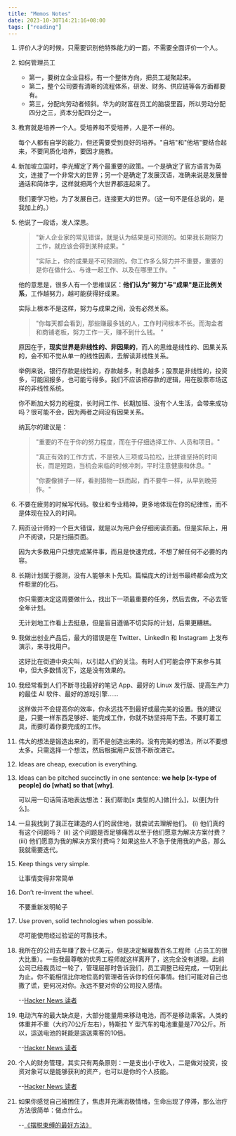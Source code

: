 ```yaml
---
title: "Memos Notes"
date: 2023-10-30T14:21:16+08:00
tags: ["reading"]
---
```


1. 评价人才的时候，只需要识别他特殊能力的一面，不需要全面评价一个人。

2. 如何管理员工

   - 第一，要树立企业目标，有一个整体方向，把员工凝聚起来。
   - 第二，整个公司要有清晰的流程体系，研发、财务、供应链等各方面都要有。
   - 第三，分配向劳动者倾斜。华为的财富在员工的脑袋里面，所以劳动分配四分之三，资本分配四分之一。

3. 教育就是培养一个人。受培养和不受培养，人是不一样的。

   每个人都有自学的能力，但还需要受到良好的培养。"自培"和"他培"要结合起来，不要同质化培养，要因才施教。

4. 新加坡立国时，李光耀定了两个最重要的政策。一个是确定了官方语言为英文，连接了一个非常大的世界；另一个是确定了发展汉语，准确来说是发展普通话和简体字，这样就把两个大世界都连起来了。

   我们要学习他，为了发展自己，连接更大的世界。（这一句不是任总说的，是我加上的。）

5. 他说了一段话，发人深思。

   > "新人企业家的常见错误，就是认为结果是可预测的。如果我长期努力工作，就应该会得到某种成果。"
   >
   > "实际上，你的成果是不可预测的。你工作多么努力并不重要，重要的是你在做什么、与谁一起工作、以及在哪里工作。 "

   他的意思是，很多人有一个思维误区：**他们认为"努力"与"成果"是正比例关系**，工作越努力，越可能获得好成果。

   实际上根本不是这样，努力与成果之间，没有必然关系。

   > "你每天都会看到，那些赚最多钱的人，工作时间根本不长。而淘金者和商铺老板，努力工作一天，赚不到什么钱。 "

   原因在于，**现实世界是非线性的、非因果的**，而人的思维是线性的、因果关系的，会不知不觉从单一的线性因素，去解读非线性关系。

   举例来说，银行存款是线性的，存款越多，利息越多；股票是非线性的，投资多，可能回报多，也可能亏得多。我们不应该把存款的逻辑，用在股票市场这样的非线性系统。

   你不断加大努力的程度，长时间工作、长期加班、没有个人生活，会带来成功吗？很可能不会，因为两者之间没有因果关系。

   纳瓦尔的建议是：

   > "重要的不在于你的努力程度，而在于仔细选择工作、人员和项目。"
   >
   > "真正有效的工作方式，不是铁人三项或马拉松，比拼谁坚持的时间长，而是短跑，当机会来临的时候冲刺，平时注意健康和休息。"
   >
   > "你要像狮子一样，看到猎物一跃而起，而不要牛一样，从早到晚劳作。"

6. 不要在疲劳的时候写代码。敬业和专业精神，更多地体现在你的纪律性，而不是体现在投入的时间。

7. 网页设计师的一个巨大错误，就是以为用户会仔细阅读页面。但是实际上，用户不阅读，只是扫描页面。

   因为大多数用户只想完成某件事，而且是快速完成，不想了解任何不必要的内容。

8. 长期计划属于臆测，没有人能够未卜先知。篇幅庞大的计划书最终都会成为文件柜里的化石。

   你只需要决定这周要做什么，找出下一项最重要的任务，然后去做，不必去管全年计划。

   无计划地工作看上去挺悬，但是盲目遵循不切实际的计划，后果更糟糕。

9. 我做出创业产品后，最大的错误是在 Twitter、LinkedIn 和 Instagram 上发布演示，来寻找用户。

   这好比在街道中央尖叫，以引起人们的关注。有时人们可能会停下来参与其中，但大多数情况下，这是没有效果的。

10. 我经常看到人们不断寻找最好的笔记 App、最好的 Linux 发行版、提高生产力的最佳 AI 软件、最好的游戏引擎......

    这样做并不会提高你的效率，你永远找不到最好或最完美的设置。我的建议是，只要一样东西足够好、能完成工作，你就不妨坚持用下去。不要盯着工具，而要盯着你要完成的工作。

11. 伟大的想法是锻造出来的，而不是创造出来的。没有完美的想法，所以不要想太多。只需选择一个想法，然后根据用户反馈不断改进它。

12. Ideas are cheap, execution is everything.

13. Ideas can be pitched succinctly in one sentence: **we help [x-type of people] do [what] so that [why]**.

    可以用一句话简洁地表达想法：我们帮助[x 类型的人]做[什么]，以便[为什么]。

14. 一旦我找到了我正在建造的人们的居住地，就尝试去理解他们。 (i) 他们真的有这个问题吗？ (ii) 这个问题是否足够痛苦以至于他们愿意为解决方案付费？ (iii) 他们愿意为我的解决方案付费吗？如果这些人不急于使用我的产品，那么我就需要迭代。

15. Keep things very simple.

    让事情变得非常简单

16. Don’t re-invent the wheel.

    不要重新发明轮子

17. Use proven, solid technologies when possible.

    尽可能使用经过验证的可靠技术。

18. 我所在的公司去年赚了数十亿美元，但是决定解雇数百名工程师（占员工的很大比重）。一些我最尊敬的优秀工程师就这样离开了，这完全没有道理。此前公司已经裁员过一轮了，管理层那时告诉我们，员工调整已经完成，一切到此为止。你不能相信比你地位高的管理者告诉你的任何事情。他们可能对自己也撒了谎，更何况对你。永远不要对你的公司投入感情。

    --[Hacker News 读者](https://news.ycombinator.com/item?id=38949749)

19. 电动汽车的最大缺点是，大部分能量用来移动电池，而不是移动乘客。人类的体重并不重（大约70公斤左右），特斯拉 Y 型汽车的电池重量是770公斤。所以，运送电池的耗能是运送乘客的10倍。

    --[Hacker News 读者](https://news.ycombinator.com/item?id=38835304)

20. 个人的财务管理，其实只有两条原则：一是支出小于收入，二是做对投资，投资对象可以是能够获利的资产，也可以是你的个人技能。

    --[Hacker News 读者](https://news.ycombinator.com/item?id=34532288)

21. 如果你感觉自己被困住了，焦虑并充满消极情绪，生命出现了停滞，那么治疗方法很简单：做点什么。

    --[《摆脱束缚的最好方法》](https://ggnotes.com/the-best-way-to-get-unstuck)
